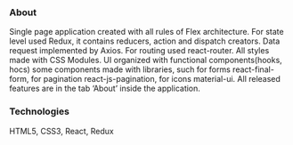 ### About

Single page application created with all rules of Flex architecture. For state level used Redux, it contains reducers, action and dispatch creators.
Data request implemented by Axios. For routing used react-router. All styles made with CSS Modules.
UI organized with functional components(hooks, hocs) some components made with libraries, such for forms react-final-form,
for pagination react-js-pagination, for icons material-ui. All released features are in the tab ‘About’ inside the application.

### Technologies

HTML5, CSS3, React, Redux
   
